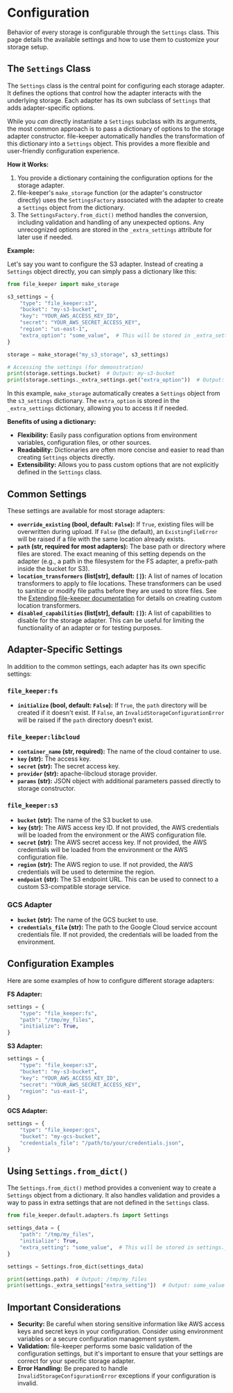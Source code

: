 # Configuration

Behavior of every storage is configurable through the `Settings` class. This
page details the available settings and how to use them to customize your
storage setup.

## The `Settings` Class

The `Settings` class is the central point for configuring each storage
adapter. It defines the options that control how the adapter interacts with the
underlying storage.  Each adapter has its own subclass of `Settings` that adds
adapter-specific options.

While you *can* directly instantiate a `Settings` subclass with its arguments,
the most common approach is to pass a dictionary of options to the storage
adapter constructor. file-keeper automatically handles the transformation of
this dictionary into a `Settings` object. This provides a more flexible and
user-friendly configuration experience.

**How it Works:**

1.  You provide a dictionary containing the configuration options for the
    storage adapter.
2.  file-keeper's `make_storage` function (or the adapter's constructor
    directly) uses the `SettingsFactory` associated with the adapter to create
    a `Settings` object from the dictionary.
3.  The `SettingsFactory.from_dict()` method handles the conversion, including
    validation and handling of any unexpected options.  Any unrecognized
    options are stored in the `_extra_settings` attribute for later use if
    needed.

**Example:**

Let's say you want to configure the S3 adapter. Instead of creating a
`Settings` object directly, you can simply pass a dictionary like this:

```python
from file_keeper import make_storage

s3_settings = {
    "type": "file_keeper:s3",
    "bucket": "my-s3-bucket",
    "key": "YOUR_AWS_ACCESS_KEY_ID",
    "secret": "YOUR_AWS_SECRET_ACCESS_KEY",
    "region": "us-east-1",
    "extra_option": "some_value",  # This will be stored in _extra_settings
}

storage = make_storage("my_s3_storage", s3_settings)

# Accessing the settings (for demonstration)
print(storage.settings.bucket)  # Output: my-s3-bucket
print(storage.settings._extra_settings.get("extra_option"))  # Output: some_value
```

In this example, `make_storage` automatically creates a `Settings` object from
the `s3_settings` dictionary.  The `extra_option` is stored in the
`_extra_settings` dictionary, allowing you to access it if needed.

**Benefits of using a dictionary:**

*   **Flexibility:** Easily pass configuration options from environment
    variables, configuration files, or other sources.
*   **Readability:** Dictionaries are often more concise and easier to read
    than creating `Settings` objects directly.
*   **Extensibility:** Allows you to pass custom options that are not
    explicitly defined in the `Settings` class.

## Common Settings

These settings are available for most storage adapters:

*   **`override_existing` (bool, default: `False`):** If `True`, existing files
    will be overwritten during upload. If `False` (the default), an
    `ExistingFileError` will be raised if a file with the same location already
    exists.
*   **`path` (str, required for most adapters):** The base path or directory
    where files are stored.  The exact meaning of this setting depends on the
    adapter (e.g., a path in the filesystem for the FS adapter, a prefix-path
    inside the bucket for S3).
*   **`location_transformers` (list[str], default: `[]`):** A list of names of
    location transformers to apply to file locations.  These transformers can
    be used to sanitize or modify file paths before they are used to store
    files.  See the [Extending file-keeper documentation](extending.md) for
    details on creating custom location transformers.
*   **`disabled_capabilities` (list[str], default: `[]`):** A list of
    capabilities to disable for the storage adapter. This can be useful for
    limiting the functionality of an adapter or for testing purposes.

## Adapter-Specific Settings

In addition to the common settings, each adapter has its own specific
settings:

### `file_keeper:fs`

*   **`initialize` (bool, default: `False`):** If `True`, the `path` directory
    will be created if it doesn't exist. If `False`, an
    `InvalidStorageConfigurationError` will be raised if the `path` directory
    doesn't exist.

### `file_keeper:libcloud`

*   **`container_name` (str, required):** The name of the cloud container to use.
*   **`key` (str):** The access key.
*   **`secret` (str):** The secret access key.
*   **`provider` (str):** apache-libcloud storage provider.
*   **`params` (str):** JSON object with additional parameters passed directly to storage constructor.

### `file_keeper:s3`

*   **`bucket` (str):** The name of the S3 bucket to use.
*   **`key` (str):** The AWS access key ID.  If not provided, the AWS
    credentials will be loaded from the environment or the AWS configuration
    file.
*   **`secret` (str):** The AWS secret access key.  If not provided, the AWS
    credentials will be loaded from the environment or the AWS configuration
    file.
*   **`region` (str):** The AWS region to use.  If not provided, the AWS
    credentials will be used to determine the region.
*   **`endpoint` (str):** The S3 endpoint URL.  This can be used to connect to
    a custom S3-compatible storage service.

### GCS Adapter

*   **`bucket` (str):** The name of the GCS bucket to use.
*   **`credentials_file` (str):** The path to the Google Cloud service account credentials file. If not provided, the credentials will be loaded from the environment.

## Configuration Examples

Here are some examples of how to configure different storage adapters:

**FS Adapter:**

```python
settings = {
    "type": "file_keeper:fs",
    "path": "/tmp/my_files",
    "initialize": True,
}
```

**S3 Adapter:**

```python
settings = {
    "type": "file_keeper:s3",
    "bucket": "my-s3-bucket",
    "key": "YOUR_AWS_ACCESS_KEY_ID",
    "secret": "YOUR_AWS_SECRET_ACCESS_KEY",
    "region": "us-east-1",
}
```

**GCS Adapter:**

```python
settings = {
    "type": "file_keeper:gcs",
    "bucket": "my-gcs-bucket",
    "credentials_file": "/path/to/your/credentials.json",
}
```

## Using `Settings.from_dict()`

The `Settings.from_dict()` method provides a convenient way to create a `Settings` object from a dictionary. It also handles validation and provides a way to pass in extra settings that are not defined in the `Settings` class.

```python
from file_keeper.default.adapters.fs import Settings

settings_data = {
    "path": "/tmp/my_files",
    "initialize": True,
    "extra_setting": "some_value",  # This will be stored in settings._extra_settings
}

settings = Settings.from_dict(settings_data)

print(settings.path)  # Output: /tmp/my_files
print(settings._extra_settings["extra_setting"])  # Output: some_value
```

## Important Considerations

*   **Security:**  Be careful when storing sensitive information like AWS access keys and secret keys in your configuration.  Consider using environment variables or a secure configuration management system.
*   **Validation:**  file-keeper performs some basic validation of the configuration settings, but it's important to ensure that your settings are correct for your specific storage adapter.
*   **Error Handling:**  Be prepared to handle `InvalidStorageConfigurationError` exceptions if your configuration is invalid.

